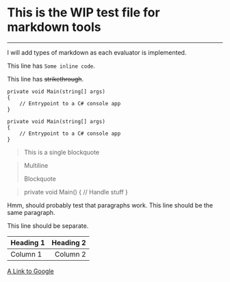 ﻿# This is the WIP test file for markdown tools

---

I will add types of markdown as each evaluator is implemented.

This line has `Some inline code`.

This line has ~~strikethrough~~.

```CSharp
private void Main(string[] args)
{
    // Entrypoint to a C# console app
}
```

    private void Main(string[] args)
    {
        // Entrypoint to a C# console app
    }

> This is a single blockquote

> Multiline
>
> Blockquote

>    private void Main()
>    {
>        // Handle stuff
>    }

Hmm, should probably test that paragraphs work.
This line should be the same paragraph.

This line should be separate.

| Heading 1 | Heading 2 |
|:---|---:|
| Column 1 | Column 2 |

[A Link to Google](https://www.google.com)
